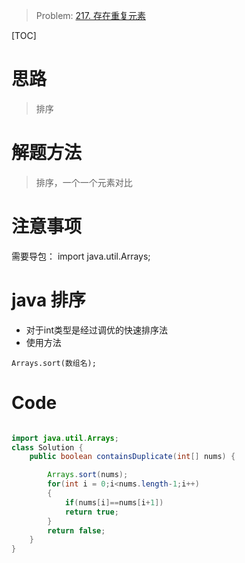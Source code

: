 > Problem: [217. 存在重复元素](https://leetcode.cn/problems/contains-duplicate/description/)

[TOC]

# 思路
> 排序

# 解题方法
> 排序，一个一个元素对比

# 注意事项
需要导包：
import java.util.Arrays;
# java 排序
- 对于int类型是经过调优的快速排序法
- 使用方法
```
Arrays.sort(数组名);
```

# Code
```Java []

import java.util.Arrays;
class Solution {
    public boolean containsDuplicate(int[] nums) {

        Arrays.sort(nums);
        for(int i = 0;i<nums.length-1;i++)
        {
            if(nums[i]==nums[i+1])
            return true;
        }
        return false;
    }
}
```
